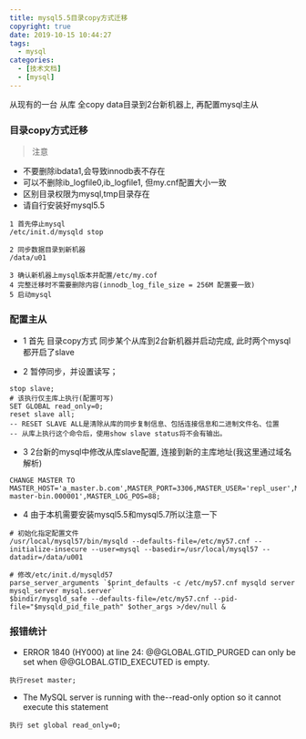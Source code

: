 ```yaml
---
title: mysql5.5目录copy方式迁移
copyright: true
date: 2019-10-15 10:44:27
tags:
  - mysql
categories:
  - [技术文档]
  - [mysql]
---
```

从现有的一台 从库 全copy data目录到2台新机器上, 再配置mysql主从
<!--more-->


### 目录copy方式迁移

>  注意

- 不要删除ibdata1,会导致innodb表不存在
- 可以不删除ib_logfile0,ib_logfile1, 但my.cnf配置大小一致
- 区别目录权限为mysql,tmp目录存在
- 请自行安装好mysql5.5

```
1 首先停止mysql
/etc/init.d/mysqld stop

2 同步数据目录到新机器
/data/u01

3 确认新机器上mysql版本并配置/etc/my.cof
4 完整迁移时不需要删除内容(innodb_log_file_size = 256M 配置要一致)
5 启动mysql

```

### 配置主从
- 1 首先 目录copy方式 同步某个从库到2台新机器并启动完成, 此时两个mysql都开启了slave

- 2 暂停同步，并设置读写；

```
stop slave;
# 该执行仅主库上执行(配置可写)
SET GLOBAL read_only=0;
reset slave all;
-- RESET SLAVE ALL是清除从库的同步复制信息、包括连接信息和二进制文件名、位置
-- 从库上执行这个命令后，使用show slave status将不会有输出。
```

- 3 2台新的mysql中修改从库slave配置, 连接到新的主库地址(我这里通过域名解析)

```
CHANGE MASTER TO 
MASTER_HOST='a_master.b.com',MASTER_PORT=3306,MASTER_USER='repl_user',MASTER_PASSWORD='xxxx',MASTER_LOG_FILE='m1-master-bin.000001',MASTER_LOG_POS=88;
```


- 4 由于本机需要安装mysql5.5和mysql5.7所以注意一下

```
# 初始化指定配置文件
/usr/local/mysql57/bin/mysqld --defaults-file=/etc/my57.cnf --initialize-insecure --user=mysql --basedir=/usr/local/mysql57 --datadir=/data/u001

# 修改/etc/init.d/mysqld57
parse_server_arguments `$print_defaults -c /etc/my57.cnf mysqld server mysql_server mysql.server`
$bindir/mysqld_safe --defaults-file=/etc/my57.cnf --pid-file="$mysqld_pid_file_path" $other_args >/dev/null &
```

### 报错统计
- ERROR 1840 (HY000) at line 24: @@GLOBAL.GTID_PURGED can only be set when @@GLOBAL.GTID_EXECUTED is empty.

```
执行reset master; 
```

- The MySQL server is running with the--read-only option so it cannot execute this statement

```
执行 set global read_only=0;
```


